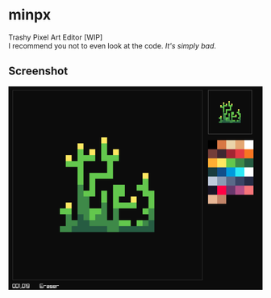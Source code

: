 # minpx
Trashy Pixel Art Editor [WIP]<br>
I recommend you not to even look at the code. *It's simply bad*.
## Screenshot
<img src="https://raw.githubusercontent.com/Datavorous/minpx/main/demo.png">
